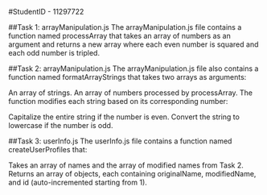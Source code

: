 #StudentID - 11297722

##Task 1: arrayManipulation.js
The arrayManipulation.js file contains a function named processArray that takes an array of numbers as an argument and returns a new array where each even number is squared and each odd number is tripled.

##Task 2: arrayManipulation.js
The arrayManipulation.js file also contains a function named formatArrayStrings that takes two arrays as arguments:

An array of strings.
An array of numbers processed by processArray.
The function modifies each string based on its corresponding number:

Capitalize the entire string if the number is even.
Convert the string to lowercase if the number is odd.

##Task 3: userInfo.js
The userInfo.js file contains a function named createUserProfiles that:

Takes an array of names and the array of modified names from Task 2.
Returns an array of objects, each containing originalName, modifiedName, and id (auto-incremented starting from 1).